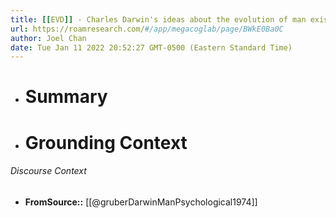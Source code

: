 ```yaml
---
title: [[EVD]] - Charles Darwin's ideas about the evolution of man existed in quite well-developed form in his notebooks 34 years prior to their publication in the Descent of Man - [[@gruberDarwinManPsychological1974]]
url: https://roamresearch.com/#/app/megacoglab/page/BWkE0Ba0C
author: Joel Chan
date: Tue Jan 11 2022 20:52:27 GMT-0500 (Eastern Standard Time)
---
```


- # Summary
- # Grounding Context

###### Discourse Context

- **FromSource::** [[@gruberDarwinManPsychological1974]]
